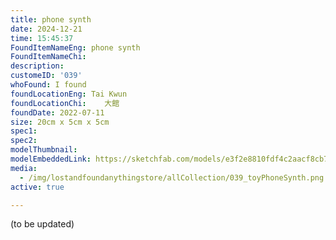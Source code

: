 ```yaml
---
title: phone synth
date: 2024-12-21
time: 15:45:37
FoundItemNameEng: phone synth
FoundItemNameChi: 
description: 
customeID: '039'
whoFound: I found
foundLocationEng: Tai Kwun
foundLocationChi:    大館
foundDate: 2022-07-11
size: 20cm x 5cm x 5cm
spec1: 
spec2: 
modelThumbnail:
modelEmbeddedLink: https://sketchfab.com/models/e3f2e8810fdf4c2aacf8cb7557f7f58e/embed
media: 
  - /img/lostandfoundanythingstore/allCollection/039_toyPhoneSynth.png
active: true

---
```

(to be updated)